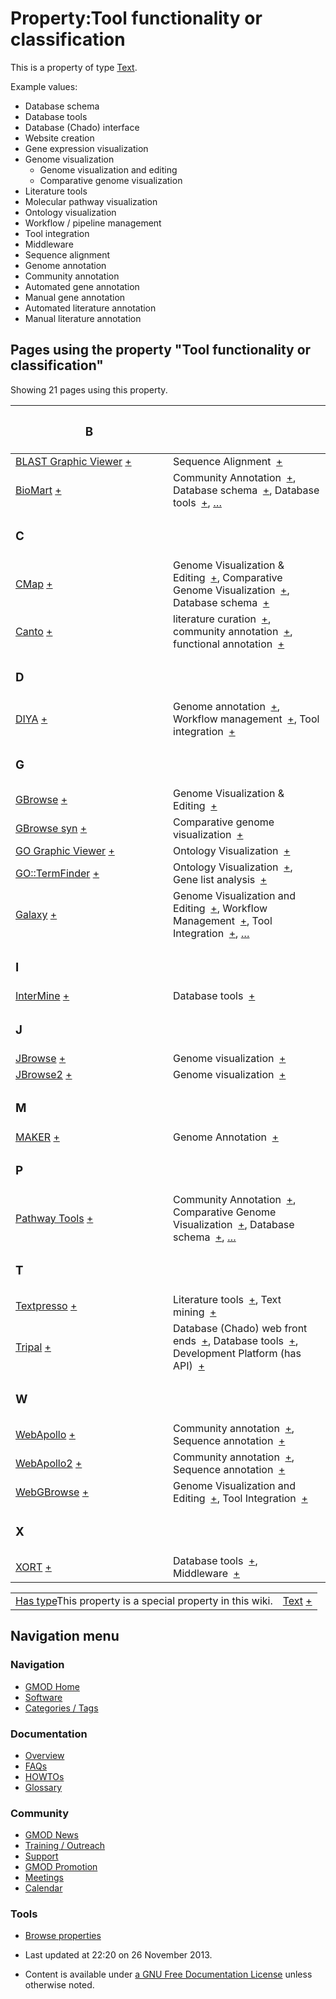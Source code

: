



<span id="top"></span>




# <span dir="auto">Property:Tool functionality or classification</span>









This is a property of type
[Text](Special%253ATypes/Text "Special%253ATypes/Text").

Example values:

- Database schema
- Database tools
- Database (Chado) interface
- Website creation
- Gene expression visualization
- Genome visualization
  - Genome visualization and editing
  - Comparative genome visualization
- Literature tools
- Molecular pathway visualization
- Ontology visualization
- Workflow / pipeline management
- Tool integration
- Middleware
- Sequence alignment
- Genome annotation
- Community annotation
- Automated gene annotation
- Manual gene annotation
- Automated literature annotation
- Manual literature annotation

  
<span id="SMWResults"></span>



## Pages using the property "Tool functionality or classification"

Showing 21 pages using this property.

<table style="width: 100%; ">
<colgroup>
<col style="width: 50%" />
<col style="width: 50%" />
</colgroup>
<thead>
<tr class="header">
<th class="smwpropname"><h3 id="b">B</h3></th>
<th></th>
</tr>
</thead>
<tbody>
<tr class="odd">
<td class="smwpropname"><a href="BLAST_Graphic_Viewer.1"
title="BLAST Graphic Viewer">BLAST Graphic Viewer</a> <span
class="smwbrowse"><a href="Special%253ABrowse/BLAST-20Graphic-20Viewer"
title="Special%253ABrowse/BLAST-20Graphic-20Viewer">+</a></span></td>
<td class="smwprops">Sequence Alignment  <span class="smwsearch"><a
href="Special%253ASearchByProperty/Tool-20functionality-20or-20classification/Sequence-20Alignment"
title="Special%253ASearchByProperty/Tool-20functionality-20or-20classification/Sequence-20Alignment">+</a></span></td>
</tr>
<tr class="even">
<td class="smwpropname"><a href="BioMart"
title="BioMart">BioMart</a> <span class="smwbrowse"><a
href="Special%253ABrowse/BioMart"
title="Special%253ABrowse/BioMart">+</a></span></td>
<td class="smwprops">Community Annotation  <span class="smwsearch"><a
href="Special%253ASearchByProperty/Tool-20functionality-20or-20classification/Community-20Annotation"
title="Special%253ASearchByProperty/Tool-20functionality-20or-20classification/Community-20Annotation">+</a></span>,
Database schema  <span class="smwsearch"><a
href="Special%253ASearchByProperty/Tool-20functionality-20or-20classification/Database-20schema"
title="Special%253ASearchByProperty/Tool-20functionality-20or-20classification/Database-20schema">+</a></span>,
Database tools  <span class="smwsearch"><a
href="Special%253ASearchByProperty/Tool-20functionality-20or-20classification/Database-20tools"
title="Special%253ASearchByProperty/Tool-20functionality-20or-20classification/Database-20tools">+</a></span>,
<a
href="Special%253APageProperty/BioMart%253A%253ATool_functionality_or_classification"
title="Special:PageProperty/BioMart::Tool functionality or classification">…</a></td>
</tr>
<tr class="odd">
<td class="smwpropname"><h3 id="c">C</h3></td>
<td></td>
</tr>
<tr class="even">
<td class="smwpropname"><a href="CMap.1" title="CMap">CMap</a> <span
class="smwbrowse"><a href="Special%253ABrowse/CMap"
title="Special%253ABrowse/CMap">+</a></span></td>
<td class="smwprops">Genome Visualization &amp; Editing  <span
class="smwsearch"><a
href="Special%253ASearchByProperty/Tool-20functionality-20or-20classification/Genome-20Visualization-20-26-20Editing"
title="Special%253ASearchByProperty/Tool-20functionality-20or-20classification/Genome-20Visualization-20-26-20Editing">+</a></span>,
Comparative Genome Visualization  <span class="smwsearch"><a
href="Special%253ASearchByProperty/Tool-20functionality-20or-20classification/Comparative-20Genome-20Visualization"
title="Special%253ASearchByProperty/Tool-20functionality-20or-20classification/Comparative-20Genome-20Visualization">+</a></span>,
Database schema  <span class="smwsearch"><a
href="Special%253ASearchByProperty/Tool-20functionality-20or-20classification/Database-20schema"
title="Special%253ASearchByProperty/Tool-20functionality-20or-20classification/Database-20schema">+</a></span></td>
</tr>
<tr class="odd">
<td class="smwpropname"><a href="Canto" title="Canto">Canto</a> <span
class="smwbrowse"><a href="Special%253ABrowse/Canto"
title="Special%253ABrowse/Canto">+</a></span></td>
<td class="smwprops">literature curation  <span class="smwsearch"><a
href="Special%253ASearchByProperty/Tool-20functionality-20or-20classification/literature-20curation"
title="Special%253ASearchByProperty/Tool-20functionality-20or-20classification/literature-20curation">+</a></span>,
community annotation  <span class="smwsearch"><a
href="Special%253ASearchByProperty/Tool-20functionality-20or-20classification/community-20annotation"
title="Special%253ASearchByProperty/Tool-20functionality-20or-20classification/community-20annotation">+</a></span>,
functional annotation  <span class="smwsearch"><a
href="Special%253ASearchByProperty/Tool-20functionality-20or-20classification/functional-20annotation"
title="Special%253ASearchByProperty/Tool-20functionality-20or-20classification/functional-20annotation">+</a></span></td>
</tr>
<tr class="even">
<td class="smwpropname"><h3 id="d">D</h3></td>
<td></td>
</tr>
<tr class="odd">
<td class="smwpropname"><a href="DIYA" title="DIYA">DIYA</a> <span
class="smwbrowse"><a href="Special%253ABrowse/DIYA"
title="Special%253ABrowse/DIYA">+</a></span></td>
<td class="smwprops">Genome annotation  <span class="smwsearch"><a
href="Special%253ASearchByProperty/Tool-20functionality-20or-20classification/Genome-20annotation"
title="Special%253ASearchByProperty/Tool-20functionality-20or-20classification/Genome-20annotation">+</a></span>,
Workflow management  <span class="smwsearch"><a
href="Special%253ASearchByProperty/Tool-20functionality-20or-20classification/Workflow-20management"
title="Special%253ASearchByProperty/Tool-20functionality-20or-20classification/Workflow-20management">+</a></span>,
Tool integration  <span class="smwsearch"><a
href="Special%253ASearchByProperty/Tool-20functionality-20or-20classification/Tool-20integration"
title="Special%253ASearchByProperty/Tool-20functionality-20or-20classification/Tool-20integration">+</a></span></td>
</tr>
<tr class="even">
<td class="smwpropname"><h3 id="g">G</h3></td>
<td></td>
</tr>
<tr class="odd">
<td class="smwpropname"><a href="GBrowse.1"
title="GBrowse">GBrowse</a> <span class="smwbrowse"><a
href="Special%253ABrowse/GBrowse"
title="Special%253ABrowse/GBrowse">+</a></span></td>
<td class="smwprops">Genome Visualization &amp; Editing  <span
class="smwsearch"><a
href="Special%253ASearchByProperty/Tool-20functionality-20or-20classification/Genome-20Visualization-20-26-20Editing"
title="Special%253ASearchByProperty/Tool-20functionality-20or-20classification/Genome-20Visualization-20-26-20Editing">+</a></span></td>
</tr>
<tr class="even">
<td class="smwpropname"><a href="GBrowse_syn.1"
title="GBrowse syn">GBrowse syn</a> <span class="smwbrowse"><a
href="Special%253ABrowse/GBrowse-20syn"
title="Special%253ABrowse/GBrowse-20syn">+</a></span></td>
<td class="smwprops">Comparative genome visualization  <span
class="smwsearch"><a
href="Special%253ASearchByProperty/Tool-20functionality-20or-20classification/Comparative-20genome-20visualization"
title="Special%253ASearchByProperty/Tool-20functionality-20or-20classification/Comparative-20genome-20visualization">+</a></span></td>
</tr>
<tr class="odd">
<td class="smwpropname"><a href="GO_Graphic_Viewer.1"
title="GO Graphic Viewer">GO Graphic Viewer</a> <span
class="smwbrowse"><a href="Special%253ABrowse/GO-20Graphic-20Viewer"
title="Special%253ABrowse/GO-20Graphic-20Viewer">+</a></span></td>
<td class="smwprops">Ontology Visualization  <span class="smwsearch"><a
href="Special%253ASearchByProperty/Tool-20functionality-20or-20classification/Ontology-20Visualization"
title="Special%253ASearchByProperty/Tool-20functionality-20or-20classification/Ontology-20Visualization">+</a></span></td>
</tr>
<tr class="even">
<td class="smwpropname"><a href="GO%253A%253ATermFinder.1"
title="GO::TermFinder">GO::TermFinder</a> <span class="smwbrowse"><a
href="Special%253ABrowse/GO%253A%253ATermFinder"
title="Special%253ABrowse/GO%253A%253ATermFinder">+</a></span></td>
<td class="smwprops">Ontology Visualization  <span class="smwsearch"><a
href="Special%253ASearchByProperty/Tool-20functionality-20or-20classification/Ontology-20Visualization"
title="Special%253ASearchByProperty/Tool-20functionality-20or-20classification/Ontology-20Visualization">+</a></span>,
Gene list analysis  <span class="smwsearch"><a
href="Special%253ASearchByProperty/Tool-20functionality-20or-20classification/Gene-20list-20analysis"
title="Special%253ASearchByProperty/Tool-20functionality-20or-20classification/Gene-20list-20analysis">+</a></span></td>
</tr>
<tr class="odd">
<td class="smwpropname"><a href="Galaxy.1"
title="Galaxy">Galaxy</a> <span class="smwbrowse"><a
href="Special%253ABrowse/Galaxy"
title="Special%253ABrowse/Galaxy">+</a></span></td>
<td class="smwprops">Genome Visualization and Editing  <span
class="smwsearch"><a
href="Special%253ASearchByProperty/Tool-20functionality-20or-20classification/Genome-20Visualization-20and-20Editing"
title="Special%253ASearchByProperty/Tool-20functionality-20or-20classification/Genome-20Visualization-20and-20Editing">+</a></span>,
Workflow Management  <span class="smwsearch"><a
href="Special%253ASearchByProperty/Tool-20functionality-20or-20classification/Workflow-20Management"
title="Special%253ASearchByProperty/Tool-20functionality-20or-20classification/Workflow-20Management">+</a></span>,
Tool Integration  <span class="smwsearch"><a
href="Special%253ASearchByProperty/Tool-20functionality-20or-20classification/Tool-20Integration"
title="Special%253ASearchByProperty/Tool-20functionality-20or-20classification/Tool-20Integration">+</a></span>,
<a
href="Special%253APageProperty/Galaxy%253A%253ATool_functionality_or_classification"
title="Special:PageProperty/Galaxy::Tool functionality or classification">…</a></td>
</tr>
<tr class="even">
<td class="smwpropname"><h3 id="i">I</h3></td>
<td></td>
</tr>
<tr class="odd">
<td class="smwpropname"><a href="InterMine"
title="InterMine">InterMine</a> <span class="smwbrowse"><a
href="Special%253ABrowse/InterMine"
title="Special%253ABrowse/InterMine">+</a></span></td>
<td class="smwprops">Database tools  <span class="smwsearch"><a
href="Special%253ASearchByProperty/Tool-20functionality-20or-20classification/Database-20tools"
title="Special%253ASearchByProperty/Tool-20functionality-20or-20classification/Database-20tools">+</a></span></td>
</tr>
<tr class="even">
<td class="smwpropname"><h3 id="j">J</h3></td>
<td></td>
</tr>
<tr class="odd">
<td class="smwpropname"><a href="JBrowse.1"
title="JBrowse">JBrowse</a> <span class="smwbrowse"><a
href="Special%253ABrowse/JBrowse"
title="Special%253ABrowse/JBrowse">+</a></span></td>
<td class="smwprops">Genome visualization  <span class="smwsearch"><a
href="Special%253ASearchByProperty/Tool-20functionality-20or-20classification/Genome-20visualization"
title="Special%253ASearchByProperty/Tool-20functionality-20or-20classification/Genome-20visualization">+</a></span></td>
</tr>
<tr class="even">
<td class="smwpropname"><a href="JBrowse2"
title="JBrowse2">JBrowse2</a> <span class="smwbrowse"><a
href="Special%253ABrowse/JBrowse2"
title="Special%253ABrowse/JBrowse2">+</a></span></td>
<td class="smwprops">Genome visualization  <span class="smwsearch"><a
href="Special%253ASearchByProperty/Tool-20functionality-20or-20classification/Genome-20visualization"
title="Special%253ASearchByProperty/Tool-20functionality-20or-20classification/Genome-20visualization">+</a></span></td>
</tr>
<tr class="odd">
<td class="smwpropname"><h3 id="m">M</h3></td>
<td></td>
</tr>
<tr class="even">
<td class="smwpropname"><a href="MAKER.1" title="MAKER">MAKER</a> <span
class="smwbrowse"><a href="Special%253ABrowse/MAKER"
title="Special%253ABrowse/MAKER">+</a></span></td>
<td class="smwprops">Genome Annotation  <span class="smwsearch"><a
href="Special%253ASearchByProperty/Tool-20functionality-20or-20classification/Genome-20Annotation"
title="Special%253ASearchByProperty/Tool-20functionality-20or-20classification/Genome-20Annotation">+</a></span></td>
</tr>
<tr class="odd">
<td class="smwpropname"><h3 id="p">P</h3></td>
<td></td>
</tr>
<tr class="even">
<td class="smwpropname"><a href="Pathway_Tools.1"
title="Pathway Tools">Pathway Tools</a> <span class="smwbrowse"><a
href="Special%253ABrowse/Pathway-20Tools"
title="Special%253ABrowse/Pathway-20Tools">+</a></span></td>
<td class="smwprops">Community Annotation  <span class="smwsearch"><a
href="Special%253ASearchByProperty/Tool-20functionality-20or-20classification/Community-20Annotation"
title="Special%253ASearchByProperty/Tool-20functionality-20or-20classification/Community-20Annotation">+</a></span>,
Comparative Genome Visualization  <span class="smwsearch"><a
href="Special%253ASearchByProperty/Tool-20functionality-20or-20classification/Comparative-20Genome-20Visualization"
title="Special%253ASearchByProperty/Tool-20functionality-20or-20classification/Comparative-20Genome-20Visualization">+</a></span>,
Database schema  <span class="smwsearch"><a
href="Special%253ASearchByProperty/Tool-20functionality-20or-20classification/Database-20schema"
title="Special%253ASearchByProperty/Tool-20functionality-20or-20classification/Database-20schema">+</a></span>,
<a
href="Special%253APageProperty/Pathway_Tools%253A%253ATool_functionality_or_classification"
title="Special:PageProperty/Pathway Tools::Tool functionality or classification">…</a></td>
</tr>
<tr class="odd">
<td class="smwpropname"><h3 id="t">T</h3></td>
<td></td>
</tr>
<tr class="even">
<td class="smwpropname"><a href="Textpresso"
title="Textpresso">Textpresso</a> <span class="smwbrowse"><a
href="Special%253ABrowse/Textpresso"
title="Special%253ABrowse/Textpresso">+</a></span></td>
<td class="smwprops">Literature tools  <span class="smwsearch"><a
href="Special%253ASearchByProperty/Tool-20functionality-20or-20classification/Literature-20tools"
title="Special%253ASearchByProperty/Tool-20functionality-20or-20classification/Literature-20tools">+</a></span>,
Text mining  <span class="smwsearch"><a
href="Special%253ASearchByProperty/Tool-20functionality-20or-20classification/Text-20mining"
title="Special%253ASearchByProperty/Tool-20functionality-20or-20classification/Text-20mining">+</a></span></td>
</tr>
<tr class="odd">
<td class="smwpropname"><a href="Tripal.1"
title="Tripal">Tripal</a> <span class="smwbrowse"><a
href="Special%253ABrowse/Tripal"
title="Special%253ABrowse/Tripal">+</a></span></td>
<td class="smwprops">Database (Chado) web front ends  <span
class="smwsearch"><a
href="Special%253ASearchByProperty/Tool-20functionality-20or-20classification/Database-20(Chado)-20web-20front-20ends"
title="Special%253ASearchByProperty/Tool-20functionality-20or-20classification/Database-20(Chado)-20web-20front-20ends">+</a></span>,
Database tools  <span class="smwsearch"><a
href="Special%253ASearchByProperty/Tool-20functionality-20or-20classification/Database-20tools"
title="Special%253ASearchByProperty/Tool-20functionality-20or-20classification/Database-20tools">+</a></span>,
Development Platform (has API)  <span class="smwsearch"><a
href="Special%253ASearchByProperty/Tool-20functionality-20or-20classification/Development-20Platform-20(has-20API)"
title="Special%253ASearchByProperty/Tool-20functionality-20or-20classification/Development-20Platform-20(has-20API)">+</a></span></td>
</tr>
<tr class="even">
<td class="smwpropname"><h3 id="w">W</h3></td>
<td></td>
</tr>
<tr class="odd">
<td class="smwpropname"><a href="WebApollo.1"
title="WebApollo">WebApollo</a> <span class="smwbrowse"><a
href="Special%253ABrowse/WebApollo"
title="Special%253ABrowse/WebApollo">+</a></span></td>
<td class="smwprops">Community annotation  <span class="smwsearch"><a
href="Special%253ASearchByProperty/Tool-20functionality-20or-20classification/Community-20annotation"
title="Special%253ASearchByProperty/Tool-20functionality-20or-20classification/Community-20annotation">+</a></span>,
Sequence annotation  <span class="smwsearch"><a
href="Special%253ASearchByProperty/Tool-20functionality-20or-20classification/Sequence-20annotation"
title="Special%253ASearchByProperty/Tool-20functionality-20or-20classification/Sequence-20annotation">+</a></span></td>
</tr>
<tr class="even">
<td class="smwpropname"><a href="WebApollo2"
title="WebApollo2">WebApollo2</a> <span class="smwbrowse"><a
href="Special%253ABrowse/WebApollo2"
title="Special%253ABrowse/WebApollo2">+</a></span></td>
<td class="smwprops">Community annotation  <span class="smwsearch"><a
href="Special%253ASearchByProperty/Tool-20functionality-20or-20classification/Community-20annotation"
title="Special%253ASearchByProperty/Tool-20functionality-20or-20classification/Community-20annotation">+</a></span>,
Sequence annotation  <span class="smwsearch"><a
href="Special%253ASearchByProperty/Tool-20functionality-20or-20classification/Sequence-20annotation"
title="Special%253ASearchByProperty/Tool-20functionality-20or-20classification/Sequence-20annotation">+</a></span></td>
</tr>
<tr class="odd">
<td class="smwpropname"><a href="WebGBrowse.1"
title="WebGBrowse">WebGBrowse</a> <span class="smwbrowse"><a
href="Special%253ABrowse/WebGBrowse"
title="Special%253ABrowse/WebGBrowse">+</a></span></td>
<td class="smwprops">Genome Visualization and Editing  <span
class="smwsearch"><a
href="Special%253ASearchByProperty/Tool-20functionality-20or-20classification/Genome-20Visualization-20and-20Editing"
title="Special%253ASearchByProperty/Tool-20functionality-20or-20classification/Genome-20Visualization-20and-20Editing">+</a></span>,
Tool Integration  <span class="smwsearch"><a
href="Special%253ASearchByProperty/Tool-20functionality-20or-20classification/Tool-20Integration"
title="Special%253ASearchByProperty/Tool-20functionality-20or-20classification/Tool-20Integration">+</a></span></td>
</tr>
<tr class="even">
<td class="smwpropname"><h3 id="x">X</h3></td>
<td></td>
</tr>
<tr class="odd">
<td class="smwpropname"><a href="XORT.1" title="XORT">XORT</a> <span
class="smwbrowse"><a href="Special%253ABrowse/XORT"
title="Special%253ABrowse/XORT">+</a></span></td>
<td class="smwprops">Database tools  <span class="smwsearch"><a
href="Special%253ASearchByProperty/Tool-20functionality-20or-20classification/Database-20tools"
title="Special%253ASearchByProperty/Tool-20functionality-20or-20classification/Database-20tools">+</a></span>,
Middleware  <span class="smwsearch"><a
href="Special%253ASearchByProperty/Tool-20functionality-20or-20classification/Middleware"
title="Special%253ASearchByProperty/Tool-20functionality-20or-20classification/Middleware">+</a></span></td>
</tr>
</tbody>
</table>




</span>

|  |  |
|----|----|
| <span class="smw-highlighter" data-type="1" state="inline" data-title="Property"><span class="smwbuiltin">[Has type](Property%253AHas_type "Property:Has type")</span><span class="smwttcontent">This property is a special property in this wiki.</span></span> | [Text](Special%253ATypes/Text "Special%253ATypes/Text") <span class="smwsearch">[+](Special%253ASearchByProperty/Has-20type/Text "Special%253ASearchByProperty/Has-20type/Text")</span> |






## Navigation menu









### Navigation



- <span id="n-GMOD-Home">[GMOD Home](Main_Page)</span>
- <span id="n-Software">[Software](GMOD_Components)</span>
- <span id="n-Categories-.2F-Tags">[Categories /
  Tags](Categories)</span>




### Documentation



- <span id="n-Overview">[Overview](Overview)</span>
- <span id="n-FAQs">[FAQs](Category%253AFAQ)</span>
- <span id="n-HOWTOs">[HOWTOs](Category%253AHOWTO)</span>
- <span id="n-Glossary">[Glossary](Glossary)</span>




### Community



- <span id="n-GMOD-News">[GMOD News](GMOD_News)</span>
- <span id="n-Training-.2F-Outreach">[Training /
  Outreach](Training_and_Outreach)</span>
- <span id="n-Support">[Support](Support)</span>
- <span id="n-GMOD-Promotion">[GMOD Promotion](GMOD_Promotion)</span>
- <span id="n-Meetings">[Meetings](Meetings)</span>
- <span id="n-Calendar">[Calendar](Calendar)</span>




### Tools

- <span id="t-smwbrowselink"><a href="Special%253ABrowse/Property%253ATool_functionality_or_classification"
  rel="smw-browse">Browse properties</a></span>



- <span id="footer-info-lastmod">Last updated at 22:20 on 26 November
  2013.</span>
<!-- - <span id="footer-info-viewcount">27,548 page views.</span> -->
- <span id="footer-info-copyright">Content is available under
  <a href="http://www.gnu.org/licenses/fdl-1.3.html" class="external"
  rel="nofollow">a GNU Free Documentation License</a> unless otherwise
  noted.</span>

<!-- -->



<!-- -->




